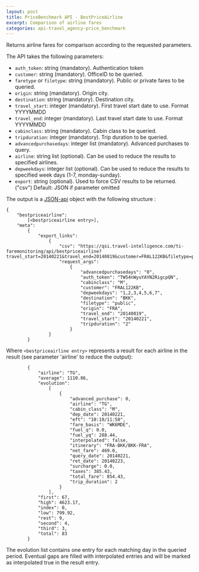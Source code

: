 ```yaml
---
layout: post
title: PriceBenchmark API - BestPriceAirline
excerpt: Comparison of airline fares
categories: api-travel_agency-price_benchmark
---
```


Returns airline fares for comparison according to the requested parameters.

The API takes the following parameters:
* `auth_token`: string (mandatory). Authentication token
* `customer`: string (mandatory). OfficeID to be queried.
* `faretype` or `filetype`: string (mandatory). Public or private fares to be queried.
* `origin`: string (mandatory). Origin city.
* `destination`: string (mandatory). Destination city.
* `travel_start`: integer (mandatory). First travel start date to use. Format YYYYMMDD
* `travel_end`: integer (mandatory). Last travel start date to use. Format YYYYMMDD
* `cabinclass`: string (mandatory). Cabin class to be queried.
* `tripduration`: integer (mandatory). Trip duration to be queried.
* `advancedpurchasedays`: integer list (mandatory). Advanced purchases to query.
* `airline`: string list (optional). Can be used to reduce the results to specified airlines.
* `depweekdays`: integer list (optional). Can be used to reduce the results to specified week days (1-7, monday-sunday).
* `export`: string (optional). Used to force CSV results to be returned. ("csv") Default: JSON if parameter omitted

The output is a [JSON-api](http://jsonapi.org/format/) object with the following structure :




	{
		"bestpriceairline": 
			[<bestpriceairline entry>], 
		"meta": 
			{
				"export_links": 
					{
						"csv": "https://qsi.travel-intelligence.com/ti-faremonitoring/api/bestpriceairline?travel_start=20140221&travel_end=20140819&customer=FRAL122KB&filetype=public&origin=FRA&destination=BKK&cabinclass=M&tripduration=2&advancedpurchasedays=0&depweekdays=1%2C2%2C3%2C4%2C5%2C6%2C7&auth_token=TW54nWyuYAYN2RigcpQN&export=csv"}, 
						"request_args": 
							{
								"advancedpurchasedays": "0", 
								"auth_token": "TW54nWyuYAYN2RigcpQN", 
								"cabinclass": "M", 
								"customer": "FRAL122KB", 
								"depweekdays": "1,2,3,4,5,6,7", 
								"destination": "BKK", 
								"filetype": "public", 
								"origin": "FRA", 
								"travel_end": "20140819", 
								"travel_start": "20140221", 
								"tripduration": "2"
							}
					}
			}

Where `<bestpriceairline entry>` represents a result for each airline in the result (see parameter 'airline' to reduce the output):

			{
				"airline": "TG", 
				"average": 1110.86, 
				"evolution": 
					[
						{
							"advanced_purchase": 0, 
							"airline": "TG", 
							"cabin_class": "M", 
							"dep_date": 20140221, 
							"eft": "10:10/11:50", 
							"fare_basis": "WK6MDE", 
							"fuel_q": 0.0, 
							"fuel_yq": 288.44, 
							"interpolated": false, 
							"itinerary": "FRA-BKK/BKK-FRA", 
							"net_fare": 469.0, 
							"query_date": 20140221, 
							"ret_date": 20140223, 
							"surcharge": 0.0, 
							"taxes": 385.43, 
							"total_fare": 854.43, 
							"trip_duration": 2
						}
					], 
				"first": 67, 
				"high": 4623.17, 
				"index": 0, 
				"low": 799.92, 
				"rest": 9, 
				"second": 4, 
				"third": 3, 
				"total": 83
			}

The evolution list contains one entry for each matching day in the queried period. Eventual gaps are filled with interpolated entries and will be marked as interpolated true in the result entry.

